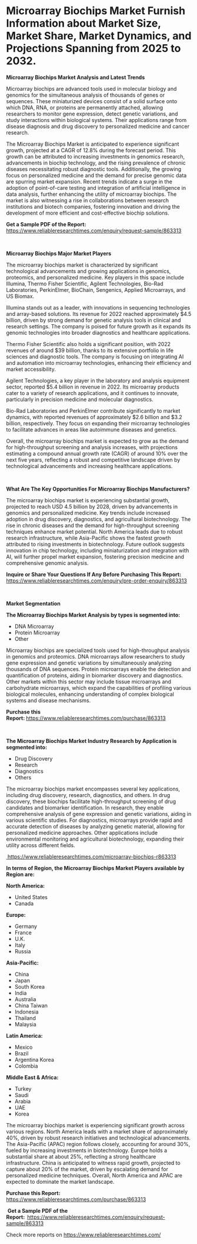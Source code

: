 <p><h1>Microarray Biochips Market Furnish Information about Market Size, Market Share, Market Dynamics, and Projections Spanning from 2025 to 2032.</h1></p><p><strong>Microarray Biochips Market Analysis and Latest Trends</strong></p>
<p><p>Microarray biochips are advanced tools used in molecular biology and genomics for the simultaneous analysis of thousands of genes or sequences. These miniaturized devices consist of a solid surface onto which DNA, RNA, or proteins are permanently attached, allowing researchers to monitor gene expression, detect genetic variations, and study interactions within biological systems. Their applications range from disease diagnosis and drug discovery to personalized medicine and cancer research.</p><p>The Microarray Biochips Market is anticipated to experience significant growth, projected at a CAGR of 12.8% during the forecast period. This growth can be attributed to increasing investments in genomics research, advancements in biochip technology, and the rising prevalence of chronic diseases necessitating robust diagnostic tools. Additionally, the growing focus on personalized medicine and the demand for precise genomic data are spurring market expansion. Recent trends indicate a surge in the adoption of point-of-care testing and integration of artificial intelligence in data analysis, further enhancing the utility of microarray biochips. The market is also witnessing a rise in collaborations between research institutions and biotech companies, fostering innovation and driving the development of more efficient and cost-effective biochip solutions.</p></p>
<p><strong>Get a Sample PDF of the Report:&nbsp;</strong> <a href="https://www.reliableresearchtimes.com/enquiry/request-sample/863313?utm_campaign=2177&utm_medium=2&utm_source=Github&utm_content=ia&utm_term=10022025&utm_id=microarray-biochips">https://www.reliableresearchtimes.com/enquiry/request-sample/863313</a></p>
<p>&nbsp;</p>
<p><strong>Microarray Biochips Major Market Players</strong></p>
<p><p>The microarray biochips market is characterized by significant technological advancements and growing applications in genomics, proteomics, and personalized medicine. Key players in this space include Illumina, Thermo Fisher Scientific, Agilent Technologies, Bio-Rad Laboratories, PerkinElmer, BioChain, Sengenics, Applied Microarrays, and US Biomax.</p><p>Illumina stands out as a leader, with innovations in sequencing technologies and array-based solutions. Its revenue for 2022 reached approximately $4.5 billion, driven by strong demand for genetic analysis tools in clinical and research settings. The company is poised for future growth as it expands its genomic technologies into broader diagnostics and healthcare applications.</p><p>Thermo Fisher Scientific also holds a significant position, with 2022 revenues of around $39 billion, thanks to its extensive portfolio in life sciences and diagnostic tools. The company is focusing on integrating AI and automation into microarray technologies, enhancing their efficiency and market accessibility.</p><p>Agilent Technologies, a key player in the laboratory and analysis equipment sector, reported $5.4 billion in revenue in 2022. Its microarray products cater to a variety of research applications, and it continues to innovate, particularly in precision medicine and molecular diagnostics.</p><p>Bio-Rad Laboratories and PerkinElmer contribute significantly to market dynamics, with reported revenues of approximately $2.6 billion and $3.2 billion, respectively. They focus on expanding their microarray technologies to facilitate advances in areas like autoimmune diseases and genetics.</p><p>Overall, the microarray biochips market is expected to grow as the demand for high-throughput screening and analysis increases, with projections estimating a compound annual growth rate (CAGR) of around 10% over the next five years, reflecting a robust and competitive landscape driven by technological advancements and increasing healthcare applications.</p></p>
<p>&nbsp;</p>
<p><strong>What Are The Key Opportunities For Microarray Biochips Manufacturers?</strong></p>
<p><p>The microarray biochips market is experiencing substantial growth, projected to reach USD 4.5 billion by 2028, driven by advancements in genomics and personalized medicine. Key trends include increased adoption in drug discovery, diagnostics, and agricultural biotechnology. The rise in chronic diseases and the demand for high-throughput screening techniques enhance market potential. North America leads due to robust research infrastructure, while Asia-Pacific shows the fastest growth attributed to rising investments in biotechnology. Future outlook suggests innovation in chip technology, including miniaturization and integration with AI, will further propel market expansion, fostering precision medicine and comprehensive genomic analysis.</p></p>
<p><strong>Inquire or Share Your Questions If Any Before Purchasing This Report:</strong> <a href="https://www.reliableresearchtimes.com/enquiry/pre-order-enquiry/863313?utm_campaign=2177&utm_medium=2&utm_source=Github&utm_content=ia&utm_term=10022025&utm_id=microarray-biochips">https://www.reliableresearchtimes.com/enquiry/pre-order-enquiry/863313</a></p>
<p>&nbsp;</p>
<p><strong>Market Segmentation</strong></p>
<p><strong>The Microarray Biochips Market Analysis by types is segmented into:</strong></p>
<p><ul><li>DNA Microarray</li><li>Protein Microarray</li><li>Other</li></ul></p>
<p><p>Microarray biochips are specialized tools used for high-throughput analysis in genomics and proteomics. DNA microarrays allow researchers to study gene expression and genetic variations by simultaneously analyzing thousands of DNA sequences. Protein microarrays enable the detection and quantification of proteins, aiding in biomarker discovery and diagnostics. Other markets within this sector may include tissue microarrays and carbohydrate microarrays, which expand the capabilities of profiling various biological molecules, enhancing understanding of complex biological systems and disease mechanisms.</p></p>
<p><strong>Purchase this Report:&nbsp;</strong><a href="https://www.reliableresearchtimes.com/purchase/863313?utm_campaign=2177&utm_medium=2&utm_source=Github&utm_content=ia&utm_term=10022025&utm_id=microarray-biochips">https://www.reliableresearchtimes.com/purchase/863313</a></p>
<p>&nbsp;</p>
<p><strong>The Microarray Biochips Market Industry Research by Application is segmented into:</strong></p>
<p><ul><li>Drug Discovery</li><li>Research</li><li>Diagnostics</li><li>Others</li></ul></p>
<p><p>The microarray biochips market encompasses several key applications, including drug discovery, research, diagnostics, and others. In drug discovery, these biochips facilitate high-throughput screening of drug candidates and biomarker identification. In research, they enable comprehensive analysis of gene expression and genetic variations, aiding in various scientific studies. For diagnostics, microarrays provide rapid and accurate detection of diseases by analyzing genetic material, allowing for personalized medicine approaches. Other applications include environmental monitoring and agricultural biotechnology, expanding their utility across different fields.</p></p>
<p><a href="https://www.reliableresearchtimes.com/microarray-biochips-r863313?utm_campaign=2177&utm_medium=2&utm_source=Github&utm_content=ia&utm_term=10022025&utm_id=microarray-biochips">&nbsp;https://www.reliableresearchtimes.com/microarray-biochips-r863313</a></p>
<p><strong>In terms of Region, the Microarray Biochips Market Players available by Region are:</strong></p>
<p>
    <p> <strong> North America: </strong>
        <ul>
            <li>United States</li>
            <li>Canada</li>
        </ul>
        </p> 
    <p> <strong> Europe: </strong>
        <ul>
            <li>Germany</li>
            <li>France</li>
            <li>U.K.</li>
            <li>Italy</li>
            <li>Russia</li>
        </ul>
        </p> 
    <p> <strong> Asia-Pacific: </strong>
        <ul>
            <li>China</li>
            <li>Japan</li>
            <li>South Korea</li>
            <li>India</li>
            <li>Australia</li>
            <li>China Taiwan</li>
            <li>Indonesia</li>
            <li>Thailand</li>
            <li>Malaysia</li>
        </ul>
        </p> 
    <p> <strong> Latin America: </strong>
        <ul>
            <li>Mexico</li>
            <li>Brazil</li>
            <li>Argentina Korea</li>
            <li>Colombia</li>
        </ul>
        </p> 
    <p> <strong> Middle East & Africa: </strong>
        <ul>
            <li>Turkey</li>
            <li>Saudi</li>
            <li>Arabia</li>
            <li>UAE</li>
            <li>Korea</li>
        </ul>
    </p>
    </p>
<p><p>The microarray biochips market is experiencing significant growth across various regions. North America leads with a market share of approximately 40%, driven by robust research initiatives and technological advancements. The Asia-Pacific (APAC) region follows closely, accounting for around 30%, fueled by increasing investments in biotechnology. Europe holds a substantial share at about 25%, reflecting a strong healthcare infrastructure. China is anticipated to witness rapid growth, projected to capture about 20% of the market, driven by escalating demand for personalized medicine techniques. Overall, North America and APAC are expected to dominate the market landscape.</p></p>
<p><strong>Purchase this Report: </strong><a href="https://www.reliableresearchtimes.com/purchase/863313?utm_campaign=2177&utm_medium=2&utm_source=Github&utm_content=ia&utm_term=10022025&utm_id=microarray-biochips">https://www.reliableresearchtimes.com/purchase/863313</a></p>
<p>&nbsp;<strong>Get a Sample PDF of the Report:&nbsp;&nbsp;</strong><a href="https://www.reliableresearchtimes.com/enquiry/request-sample/863313?utm_campaign=2177&utm_medium=2&utm_source=Github&utm_content=ia&utm_term=10022025&utm_id=microarray-biochips">https://www.reliableresearchtimes.com/enquiry/request-sample/863313</a></p>
<p><strong></strong></p>
<p>Check more reports on <a href="https://www.reliableresearchtimes.com/?utm_campaign=2177&utm_medium=2&utm_source=Github&utm_content=ia&utm_term=10022025&utm_id=microarray-biochips">https://www.reliableresearchtimes.com/</a></p>